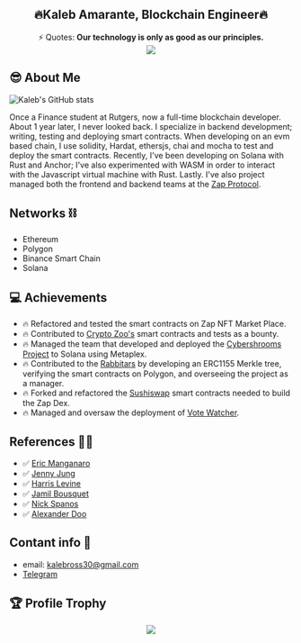 <h2 align="center"> 🔥Kaleb Amarante, Blockchain Engineer🔥 </h2>
<div align="center">⚡ Quotes: <strong> Our technology is only as good as our principles. </strong></div>
<div align="center"> <strong><img src="https://routerjockey.com/wp-content/uploads/2017/02/Matrix-code-gif.gif"/></strong></div>

## 😎 About Me

![Kaleb's GitHub stats](https://github-readme-stats.vercel.app/api?username=Kaleb47&show_icons=true&theme=synthwave)

Once a Finance student at Rutgers, now a full-time blockchain developer. About 1 year later, I never looked back. I specialize in backend development; writing, testing and deploying smart contracts. When developing on an evm based chain, I use solidity, Hardat, ethersjs, chai and mocha to test and deploy the smart contracts. Recently, I've been developing on Solana with Rust and Anchor; I've also experimented with WASM in order to interact with the Javascript virtual machine with Rust. Lastly. I've also project managed both the frontend and backend teams at the [Zap Protocol](https://github.com/zapproject).

## Networks ⛓
- Ethereum
- Polygon
- Binance Smart Chain
- Solana


## 💻 Achievements
- 🔥 Refactored and tested the smart contracts on Zap NFT Market Place.
- 🔥 Contributed to [Crypto Zoo's](https://cryptozoo.co/) smart contracts and tests as a bounty.
- 🔥 Managed the team that developed and deployed the [Cybershrooms Project](https://cybershrooms.org/) to Solana using Metaplex.
- 🔥 Contributed to the [Rabbitars](https://www.playboy.com/custom/playboy-rabbitars) by developing an ERC1155 Merkle tree, verifying the smart contracts on Polygon, and overseeing the project as a manager. 
- 🔥 Forked and refactored the [Sushiswap](https://github.com/sushiswap/sushiswap) smart contracts needed to build the Zap Dex.
- 🔥 Managed and oversaw the deployment of [Vote Watcher](https://www.votewatcher.com/).

## References 🧑‍💻
- ✅ [Eric Manganaro](https://github.com/superposition)
- ✅ [Jenny Jung](https://github.com/jungsNN)
- ✅ [Harris Levine](https://github.com/pynchmeister)
- ✅ [Jamil Bousquet](https://github.com/acemasterjb)
- ✅ [Nick Spanos](https://github.com/nickspanos)
- ✅ [Alexander Doo](https://github.com/taejoonn)

## Contant info 📱
- email: kalebross30@gmail.com
- [Telegram](https://t.me/KalebAmarante)



## 🏆 Profile Trophy

<p align="center">
  <a href="https://github.com/Kaleb47">
    <img src="https://github-profile-trophy.vercel.app/?username=Kaleb47&row=1&column=7&no-bg=true&margin-w=42"/>
  </a>
</p>

